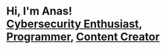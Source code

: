 <h1>Hi, I'm Anas! <br/><a href="https://www.linkedin.com/in/anasabdelfattah/" >Cybersecurity Enthusiast</a>, <a href="" >Programmer</a>, <a href="https://medium.com/@anasabdelfattah">Content Creator</a></h1>



<!--
**joshmadakor1/joshmadakor1** is a ✨ _special_ ✨ repository because its `README.md` (this file) appears on your GitHub profile.

Here are some ideas to get you started:

- 🔭 I’m currently working on ...
- 🌱 I’m currently learning ...
- 👯 I’m looking to collaborate on ...
- 🤔 I’m looking for help with ...
- 💬 Ask me about ...
- 📫 How to reach me: ...
- 😄 Pronouns: ...
- ⚡ Fun fact: ...
-->
